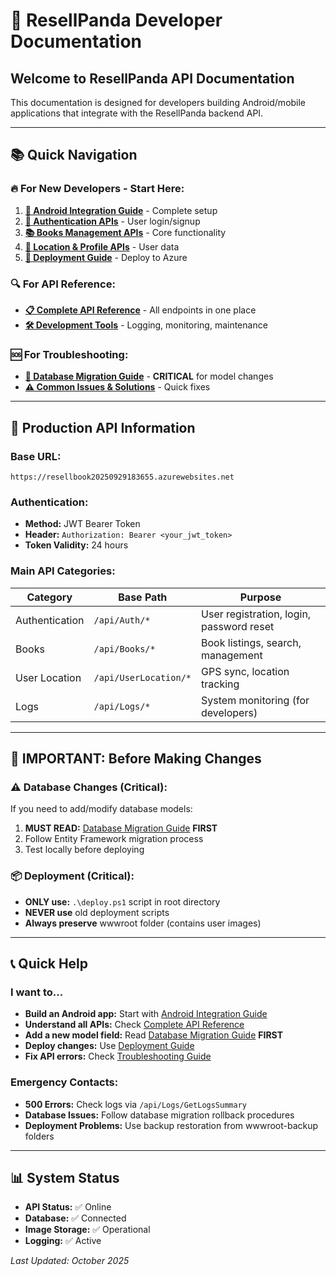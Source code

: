 # 🚀 ResellPanda Developer Documentation

## **Welcome to ResellPanda API Documentation** 

This documentation is designed for developers building Android/mobile applications that integrate with the ResellPanda backend API.

---

## 📚 **Quick Navigation**

### **🔥 For New Developers - Start Here:**
1. **[📱 Android Integration Guide](01_ANDROID_INTEGRATION_GUIDE.md)** - Complete setup
2. **[🔐 Authentication APIs](02_AUTHENTICATION_API.md)** - User login/signup
3. **[📚 Books Management APIs](03_BOOKS_API.md)** - Core functionality
4. **[📍 Location & Profile APIs](04_LOCATION_PROFILE_API.md)** - User data
5. **[🚀 Deployment Guide](05_DEPLOYMENT_GUIDE.md)** - Deploy to Azure

### **🔍 For API Reference:**
- **[📋 Complete API Reference](API_REFERENCE_COMPLETE.md)** - All endpoints in one place
- **[🛠️ Development Tools](DEVELOPMENT_TOOLS.md)** - Logging, monitoring, maintenance

### **🆘 For Troubleshooting:**
- **[🔧 Database Migration Guide](DATABASE_MIGRATION_GUIDE.md)** - **CRITICAL** for model changes
- **[⚠️ Common Issues & Solutions](TROUBLESHOOTING_GUIDE.md)** - Quick fixes

---

## 🎯 **Production API Information**

### **Base URL:**
```
https://resellbook20250929183655.azurewebsites.net
```

### **Authentication:**
- **Method:** JWT Bearer Token
- **Header:** `Authorization: Bearer <your_jwt_token>`
- **Token Validity:** 24 hours

### **Main API Categories:**
| Category | Base Path | Purpose |
|----------|-----------|---------|
| Authentication | `/api/Auth/*` | User registration, login, password reset |
| Books | `/api/Books/*` | Book listings, search, management |
| User Location | `/api/UserLocation/*` | GPS sync, location tracking |
| Logs | `/api/Logs/*` | System monitoring (for developers) |

---

## 🚨 **IMPORTANT: Before Making Changes**

### **⚠️ Database Changes (Critical):**
If you need to add/modify database models:
1. **MUST READ:** [Database Migration Guide](DATABASE_MIGRATION_GUIDE.md) **FIRST**
2. Follow Entity Framework migration process
3. Test locally before deploying

### **📦 Deployment (Critical):**
- **ONLY use:** `.\deploy.ps1` script in root directory
- **NEVER use** old deployment scripts
- **Always preserve** wwwroot folder (contains user images)

---

## 📞 **Quick Help**

### **I want to...**
- **Build an Android app:** Start with [Android Integration Guide](01_ANDROID_INTEGRATION_GUIDE.md)
- **Understand all APIs:** Check [Complete API Reference](API_REFERENCE_COMPLETE.md)
- **Add a new model field:** Read [Database Migration Guide](DATABASE_MIGRATION_GUIDE.md) **FIRST**
- **Deploy changes:** Use [Deployment Guide](05_DEPLOYMENT_GUIDE.md)
- **Fix API errors:** Check [Troubleshooting Guide](TROUBLESHOOTING_GUIDE.md)

### **Emergency Contacts:**
- **500 Errors:** Check logs via `/api/Logs/GetLogsSummary`
- **Database Issues:** Follow database migration rollback procedures
- **Deployment Problems:** Use backup restoration from wwwroot-backup folders

---

## 📊 **System Status**
- **API Status:** ✅ Online
- **Database:** ✅ Connected  
- **Image Storage:** ✅ Operational
- **Logging:** ✅ Active

*Last Updated: October 2025*